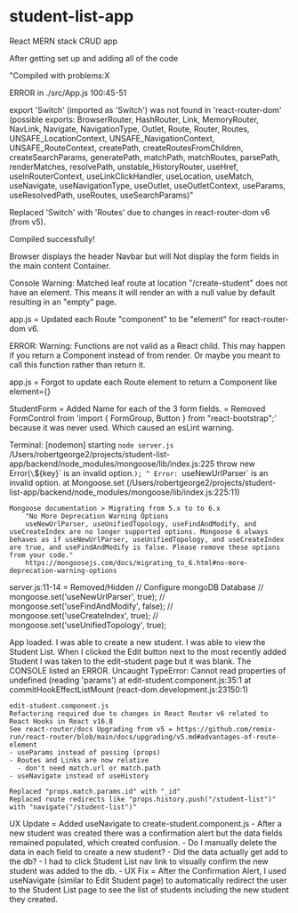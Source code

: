 # student-list-app
React MERN stack CRUD app

After getting set up and adding all of the code 

"Compiled with problems:X

ERROR in ./src/App.js 100:45-51

export 'Switch' (imported as 'Switch') was not found in 'react-router-dom' (possible exports: BrowserRouter, HashRouter, Link, MemoryRouter, NavLink, Navigate, NavigationType, Outlet, Route, Router, Routes, UNSAFE_LocationContext, UNSAFE_NavigationContext, UNSAFE_RouteContext, createPath, createRoutesFromChildren, createSearchParams, generatePath, matchPath, matchRoutes, parsePath, renderMatches, resolvePath, unstable_HistoryRouter, useHref, useInRouterContext, useLinkClickHandler, useLocation, useMatch, useNavigate, useNavigationType, useOutlet, useOutletContext, useParams, useResolvedPath, useRoutes, useSearchParams)"

Replaced 'Switch' with 'Routes' due to changes in react-router-dom v6 (from v5).

Compiled successfully! 

Browser displays the header Navbar but will Not display the form fields in the main content Container.

Console Warning: Matched leaf route at location "/create-student" does not have an element. This means it will render an <Outlet /> with a null value by default resulting in an "empty" page.

app.js = Updated each Route "component" to be "element" for react-router-dom v6.

ERROR: Warning: Functions are not valid as a React child. This may happen if you return a Component instead of <Component /> from render. Or maybe you meant to call this function rather than return it.

app.js = Forgot to update each Route element to return a Component like element={<CreateStudent />}

StudentForm = Added <label htmlFor="Name">Name</label> for each of the 3 form fields.
            = Removed FormControl from 'import { FormGroup, Button } from "react-bootstrap";' because it was never used. Which caused an esLint warning.

Terminal:
[nodemon] starting `node server.js`
/Users/robertgeorge2/projects/student-list-app/backend/node_modules/mongoose/lib/index.js:225
    throw new Error(`\`${key}\` is an invalid option.`);
    ^
Error: `useNewUrlParser` is an invalid option.
    at Mongoose.set (/Users/robertgeorge2/projects/student-list-app/backend/node_modules/mongoose/lib/index.js:225:11)

    Mongoose documentation > Migrating from 5.x to to 6.x
        "No More Deprecation Warning Options
        useNewUrlParser, useUnifiedTopology, useFindAndModify, and useCreateIndex are no longer supported options. Mongoose 6 always behaves as if useNewUrlParser, useUnifiedTopology, and useCreateIndex are true, and useFindAndModify is false. Please remove these options from your code."
        https://mongoosejs.com/docs/migrating_to_6.html#no-more-deprecation-warning-options

server.js:11-14 = Removed/Hidden
// Configure mongoDB Database
// mongoose.set('useNewUrlParser', true);
// mongoose.set('useFindAndModify', false);
// mongoose.set('useCreateIndex', true);
// mongoose.set('useUnifiedTopology', true);

App loaded.
I was able to create a new student.
I was able to view the Student List.
When I clicked the Edit button next to the most recently added Student I was taken to the edit-student page but it was blank. The CONSOLE listed an ERROR.
Uncaught TypeError: Cannot read properties of undefined (reading 'params')
    at edit-student.component.js:35:1
    at commitHookEffectListMount (react-dom.development.js:23150:1)

    edit-student.component.js
    Refactoring required due to changes in React Router v6 related to React Hooks in React v16.8
    See react-router/docs Upgrading from v5 = https://github.com/remix-run/react-router/blob/main/docs/upgrading/v5.md#advantages-of-route-element
    - useParams instead of passing (props)
    - Routes and Links are now relative
      - don't need match.url or match.path
    - useNavigate instead of useHistory

    Replaced "props.match.params.id" with "_id"
    Replaced route redirects like "props.history.push("/student-list")" with "navigate("/student-list")"

UX Update = Added useNavigate to create-student.component.js
    - After a new student was created there was a confirmation alert but the data fields remained populated, which created confusion. 
      - Do I manually delete the data in each field to create a new student? 
      - Did the data actually get add to the db? 
      - I had to click Student List nav link to visually confirm the new student was added to the db.
    - UX Fix = After the Confirmation Alert, I used useNavigate (similar to Edit Student page) to automatically redirect the user to the Student List page to see the list of students including the new student they created.